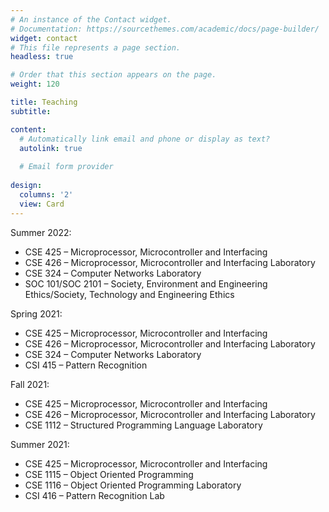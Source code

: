 ```yaml
---
# An instance of the Contact widget.
# Documentation: https://sourcethemes.com/academic/docs/page-builder/
widget: contact
# This file represents a page section.
headless: true

# Order that this section appears on the page.
weight: 120

title: Teaching
subtitle:

content:
  # Automatically link email and phone or display as text?
  autolink: true
  
  # Email form provider
  
design:
  columns: '2'
  view: Card
---
```


Summer 2022:

- CSE 425 – Microprocessor, Microcontroller and Interfacing
- CSE 426 – Microprocessor, Microcontroller and Interfacing Laboratory
- CSE 324 – Computer Networks Laboratory
- SOC 101/SOC 2101 – Society, Environment and Engineering Ethics/Society, Technology and Engineering Ethics

 Spring 2021:

- CSE 425 – Microprocessor, Microcontroller and Interfacing
- CSE 426 – Microprocessor, Microcontroller and Interfacing Laboratory
- CSE 324 – Computer Networks Laboratory
- CSI 415 – Pattern Recognition

Fall 2021:

- CSE 425 – Microprocessor, Microcontroller and Interfacing
- CSE 426 – Microprocessor, Microcontroller and Interfacing Laboratory
- CSE 1112 –  Structured Programming Language Laboratory

Summer 2021:

- CSE 425 – Microprocessor, Microcontroller and Interfacing
- CSE 1115 – Object Oriented Programming
- CSE 1116 – Object Oriented Programming Laboratory
- CSI 416 – Pattern Recognition Lab
